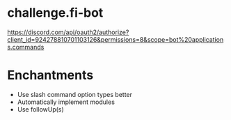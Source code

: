 # challenge.fi-bot
https://discord.com/api/oauth2/authorize?client_id=924278810701103126&permissions=8&scope=bot%20applications.commands

# Enchantments 
- Use slash command option types better
- Automatically implement modules
- Use followUp(s)

